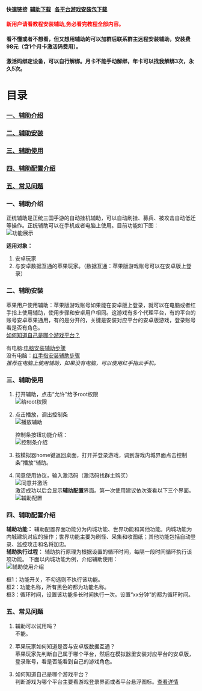 #### 快速链接  [辅助下载](https://gitee.com/liuyong0/ztsg)   [各平台游戏安装包下载](/state.md)   
<h4 style="color:red">新用户请看教程安装辅助,务必看完教程全部内容。</h4>  
<h4>看不懂或者不想看，但又想用辅助的可以加群后联系群主远程安装辅助，安装费98元（含1个月卡激活码费用）。</h4>
<h4>激活码绑定设备，可以自行解绑。月卡不能手动解绑，年卡可以找我解绑3次，永久5次。</h4>

# 目录
### [一、辅助介绍](#two)
### [二、辅助安装](#three)
### [三、辅助使用](#four)
### [四、辅助配置介绍](#five)
### [五、常见问题](#six)


<span id="two"> <span>
### 一、辅助介绍
正统辅助是正统三国手游的自动挂机辅助，可以自动刷挂、募兵、被攻击自动低迁等操作。正统辅助可以在手机或者电脑上使用。目前功能如下图：  
![功能展示](/imgs/功能展示.png)


**适用对象：**
1. 安卓玩家
2. 与安卓数据互通的苹果玩家。（数据互通：苹果版游戏账号可以在安卓版上登录）



<span id="three"> <span>
### 二、辅助安装
苹果用户使用辅助：苹果版游戏账号如果能在安卓版上登录，就可以在电脑或者红手指上使用辅助，使用步骤和安卓用户相同。这游戏有多个代理平台，有的平台的账号安卓苹果通用，有的是分开的，关键是安装对应平台的安卓版游戏，登录账号看是否有角色。  
[如何知道自己是哪个游戏平台？](#five)   


有电脑:[电脑安装辅助步骤](/电脑安装辅助.md)  
没有电脑：[红手指安装辅助步骤](/红手指安装辅助.md)  
*推荐在电脑上使用辅助，如果没有电脑，可以使用红手指云手机。*  

 
	

	
<span id="four"> <span>
### 三、辅助使用
1. 打开辅助，点击“允许”给予root权限  
	![给root权限](/imgs/给root权限.png) 
2. 点击播放，调出控制条  
	![播放辅助](/imgs/播放辅助.png)  
	  
	控制条按钮功能介绍：  
	![控制条介绍](/imgs/控制条介绍.png)   
	
3. 按模拟器home键返回桌面，打开并登录游戏，调到游戏内城界面点击控制条”播放“辅助。  

4. 同意使用协议，输入激活码（激活码找群主购买）  
	![同意并激活](/imgs/同意并激活.png)  
	激活成功以后会显示**辅助配置**界面。第一次使用建议依次查看以下三个界面。
	![辅助配置](imgs/辅助配置.png)

	
<span id="five"> <span>
### 四、辅助配置介绍   
**辅助功能：** 辅助配置界面功能分为内城功能、世界功能和其他功能。内城功能为内城建筑对应的操作；世界功能主要为刷怪、采集和收图纸；其他功能包括自动登录、监控攻击和名将加忠。  
**辅助执行过程：** 辅助执行原理为根据设置的循环时间，每隔一段时间循环执行该项功能。
下面以内城功能为例，介绍辅助使用：  
![辅助使用介绍](/imgs/辅助使用介绍.png)  

框1：功能开关，不勾选则不执行该功能。  
框2：功能名称，所有黑色的都为功能名称。  
框3：循环时间，设置该功能多长时间执行一次。设置“xx分钟”的都为循环时间。  



<span id="six"> <span>
### 五、常见问题  
1. 辅助可以试用吗？  
不能。  

2. 苹果玩家如何知道是否与安卓版数据互通？  
苹果玩家先判断自己属于哪个平台，然后在模拟器里安装对应平台的安卓版，登录账号，看是否能看到自己的游戏角色。  

3. 如何知道自己是哪个游戏平台？  
判断游戏为哪个平台主要看游戏登录界面或者平台悬浮图标。[查看详情](/state.md)  

	
	
	

